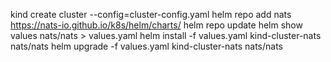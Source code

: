 kind create cluster --config=cluster-config.yaml
helm repo add nats https://nats-io.github.io/k8s/helm/charts/
helm repo update
helm show values nats/nats > values.yaml
helm install -f values.yaml kind-cluster-nats nats/nats
helm upgrade -f values.yaml kind-cluster-nats nats/nats
